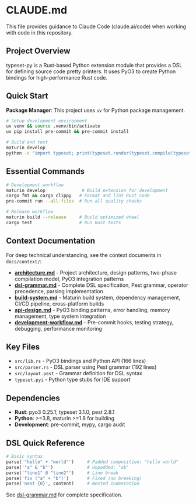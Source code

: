 # CLAUDE.md

This file provides guidance to Claude Code (claude.ai/code) when working with code in this repository.

## Project Overview

typeset-py is a Rust-based Python extension module that provides a DSL for defining source code pretty printers. It uses PyO3 to create Python bindings for high-performance Rust code.

## Quick Start

**Package Manager**: This project uses `uv` for Python package management.

```bash
# Setup development environment
uv venv && source .venv/bin/activate
uv pip install pre-commit && pre-commit install

# Build and test
maturin develop
python -c "import typeset; print(typeset.render(typeset.compile(typeset.text('hello')), 2, 80))"
```

## Essential Commands

```bash
# Development workflow
maturin develop              # Build extension for development
cargo fmt && cargo clippy   # Format and lint Rust code
pre-commit run --all-files  # Run all quality checks

# Release workflow
maturin build --release     # Build optimized wheel
cargo test                  # Run Rust tests
```

## Context Documentation

For deep technical understanding, see the context documents in `docs/context/`:

- **[architecture.md](docs/context/architecture.md)** - Project architecture, design patterns, two-phase compilation model, PyO3 integration patterns
- **[dsl-grammar.md](docs/context/dsl-grammar.md)** - Complete DSL specification, Pest grammar, operator precedence, parsing implementation
- **[build-system.md](docs/context/build-system.md)** - Maturin build system, dependency management, CI/CD pipeline, cross-platform builds
- **[api-design.md](docs/context/api-design.md)** - PyO3 binding patterns, error handling, memory management, type system integration
- **[development-workflow.md](docs/context/development-workflow.md)** - Pre-commit hooks, testing strategy, debugging, performance monitoring

## Key Files

- `src/lib.rs` - PyO3 bindings and Python API (166 lines)
- `src/parser.rs` - DSL parser using Pest grammar (192 lines)
- `src/layout.pest` - Grammar definition for DSL syntax
- `typeset.pyi` - Python type stubs for IDE support

## Dependencies

- **Rust**: pyo3 0.25.1, typeset 3.1.0, pest 2.8.1
- **Python**: >=3.8, maturin >=1.8 for building
- **Development**: pre-commit, mypy, cargo audit

## DSL Quick Reference

```python
# Basic syntax
parse('"hello" + "world"')     # Padded composition: "hello world"
parse('"a" & "b"')             # Unpadded: "ab"
parse('"line1" @ "line2"')     # Line break
parse('fix ("a" + "b")')       # Fixed (no breaking)
parse('nest {0}', content)     # Nested indentation
```

See [dsl-grammar.md](docs/context/dsl-grammar.md) for complete specification.
